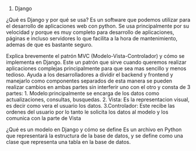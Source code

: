 1. Django

¿Qué es Django y por qué se usa?
Es un software que podemos utilizar para el desarrollo de aplicaciones web con python. Se usa principalmente por su velocidad y porque es muy completo para desarrollo de aplicaciones, 
páginas e incluso servidores lo que facilita a la hora de mantenimiento, ademas de que es bastante seguro.

Explica brevemente el patrón MVC (Modelo-Vista-Controlador) y cómo se implementa en Django.
Este un patrón que sirve cuando queremos realizar aplicaciones complejas principalmente para que sea mas sencillo y menos tedioso. Ayuda a los desarrolladores a dividir el backend y frontend 
y manejarlo como componentes separados de esta manera se pueden realizar cambios en ambas partes sin interferir uno con el otro y consta de 3 partes: 1. Modelo:principalmente se encarga de  los datos
como actualizaciones, consultas, busquedas. 2. Vista: Es la representacion visual, es decir como vera el usuario los datos. 3.Controlador: Este recibe las ordenes del usuario por lo tanto le solicita 
los datos al modelo y los comunica con la parte de Vista

¿Qué es un modelo en Django y cómo se define
Es un archivo en Python que representará la estructura de la base de datos, y se define como una clase que representa una tabla en la base de datos.
